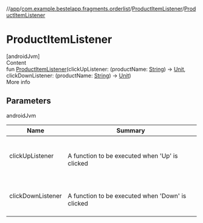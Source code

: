 //[app](../../index.md)/[com.example.bestelapp.fragments.orderlist](../index.md)/[ProductItemListener](index.md)/[ProductItemListener](-product-item-listener.md)



# ProductItemListener  
[androidJvm]  
Content  
fun [ProductItemListener](-product-item-listener.md)(clickUpListener: (productName: [String](https://kotlinlang.org/api/latest/jvm/stdlib/kotlin/-string/index.html)) -> [Unit](https://kotlinlang.org/api/latest/jvm/stdlib/kotlin/-unit/index.html), clickDownListener: (productName: [String](https://kotlinlang.org/api/latest/jvm/stdlib/kotlin/-string/index.html)) -> [Unit](https://kotlinlang.org/api/latest/jvm/stdlib/kotlin/-unit/index.html))  
More info  


## Parameters  
  
androidJvm  
  
|  Name|  Summary| 
|---|---|
| <a name="com.example.bestelapp.fragments.orderlist/ProductItemListener/ProductItemListener/#kotlin.Function1[kotlin.String,kotlin.Unit]#kotlin.Function1[kotlin.String,kotlin.Unit]/PointingToDeclaration/"></a>clickUpListener| <a name="com.example.bestelapp.fragments.orderlist/ProductItemListener/ProductItemListener/#kotlin.Function1[kotlin.String,kotlin.Unit]#kotlin.Function1[kotlin.String,kotlin.Unit]/PointingToDeclaration/"></a><br><br>A function to be executed when 'Up' is clicked<br><br>
| <a name="com.example.bestelapp.fragments.orderlist/ProductItemListener/ProductItemListener/#kotlin.Function1[kotlin.String,kotlin.Unit]#kotlin.Function1[kotlin.String,kotlin.Unit]/PointingToDeclaration/"></a>clickDownListener| <a name="com.example.bestelapp.fragments.orderlist/ProductItemListener/ProductItemListener/#kotlin.Function1[kotlin.String,kotlin.Unit]#kotlin.Function1[kotlin.String,kotlin.Unit]/PointingToDeclaration/"></a><br><br>A function to be executed when 'Down' is clicked<br><br>
  
  



